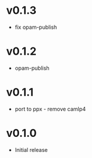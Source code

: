 # v0.1.3

* fix opam-publish

# v0.1.2

* opam-publish

# v0.1.1

* port to ppx - remove camlp4

# v0.1.0

* Initial release
